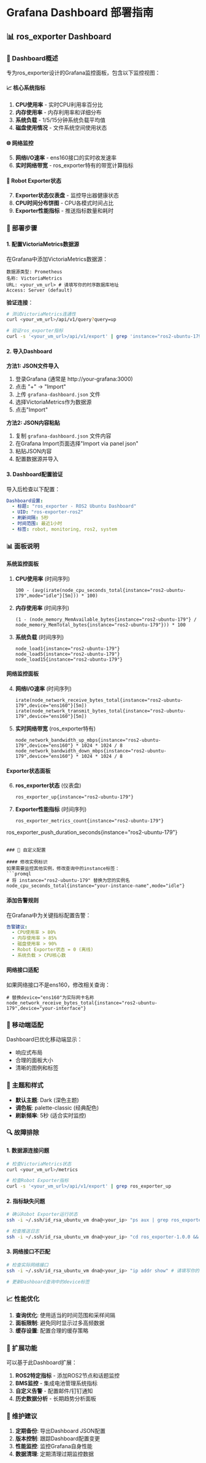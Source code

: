 # Grafana Dashboard 部署指南

## 📊 ros_exporter Dashboard

### 🎯 Dashboard概述

专为ros_exporter设计的Grafana监控面板，包含以下监控视图：

#### 📈 核心系统指标
1. **CPU使用率** - 实时CPU利用率百分比
2. **内存使用率** - 内存利用率和详细分布
3. **系统负载** - 1/5/15分钟系统负载平均值
4. **磁盘使用情况** - 文件系统空间使用状态

#### 🌐 网络监控
5. **网络I/O速率** - ens160接口的实时收发速率
6. **实时网络带宽** - ros_exporter特有的带宽计算指标

#### 🤖 Robot Exporter状态
7. **Exporter状态仪表盘** - 监控导出器健康状态
8. **CPU时间分布饼图** - CPU各模式时间占比
9. **Exporter性能指标** - 推送指标数量和耗时

### 🚀 部署步骤

#### 1. 配置VictoriaMetrics数据源

在Grafana中添加VictoriaMetrics数据源：

```
数据源类型: Prometheus
名称: VictoriaMetrics
URL: <your_vm_url> # 请填写你的时序数据库地址
Access: Server (default)
```

**验证连接**：
```bash
# 测试VictoriaMetrics连通性
curl <your_vm_url>/api/v1/query?query=up

# 验证ros_exporter指标
curl -s '<your_vm_url>/api/v1/export' | grep 'instance="ros2-ubuntu-179"' | head -5
```

#### 2. 导入Dashboard

**方法1: JSON文件导入**
1. 登录Grafana (通常是 http://your-grafana:3000)
2. 点击 "+" → "Import"
3. 上传 `grafana-dashboard.json` 文件
4. 选择VictoriaMetrics作为数据源
5. 点击"Import"

**方法2: JSON内容粘贴**
1. 复制 `grafana-dashboard.json` 文件内容
2. 在Grafana Import页面选择"Import via panel json"
3. 粘贴JSON内容
4. 配置数据源并导入

#### 3. Dashboard配置验证

导入后检查以下配置：

```yaml
Dashboard设置:
  - 标题: "ros_exporter - ROS2 Ubuntu Dashboard"
  - UID: "ros-exporter-ros2"
  - 刷新间隔: 5秒
  - 时间范围: 最近1小时
  - 标签: robot, monitoring, ros2, system
```

### 📊 面板说明

#### 系统监控面板

1. **CPU使用率** (时间序列)
   ```promql
   100 - (avg(irate(node_cpu_seconds_total{instance="ros2-ubuntu-179",mode="idle"}[5m])) * 100)
   ```

2. **内存使用率** (时间序列)
   ```promql
   (1 - (node_memory_MemAvailable_bytes{instance="ros2-ubuntu-179"} / node_memory_MemTotal_bytes{instance="ros2-ubuntu-179"})) * 100
   ```

3. **系统负载** (时间序列)
   ```promql
   node_load1{instance="ros2-ubuntu-179"}
   node_load5{instance="ros2-ubuntu-179"}
   node_load15{instance="ros2-ubuntu-179"}
   ```

#### 网络监控面板

4. **网络I/O速率** (时间序列)
   ```promql
   irate(node_network_receive_bytes_total{instance="ros2-ubuntu-179",device="ens160"}[5m])
   irate(node_network_transmit_bytes_total{instance="ros2-ubuntu-179",device="ens160"}[5m])
   ```

5. **实时网络带宽** (ros_exporter特有)
   ```promql
   node_network_bandwidth_up_mbps{instance="ros2-ubuntu-179",device="ens160"} * 1024 * 1024 / 8
   node_network_bandwidth_down_mbps{instance="ros2-ubuntu-179",device="ens160"} * 1024 * 1024 / 8
   ```

#### Exporter状态面板

6. **ros_exporter状态** (仪表盘)
   ```promql
   ros_exporter_up{instance="ros2-ubuntu-179"}
   ```

7. **Exporter性能指标** (时间序列)
   ```promql
   ros_exporter_metrics_count{instance="ros2-ubuntu-179"}
ros_exporter_push_duration_seconds{instance="ros2-ubuntu-179"}
   ```

### 🔧 自定义配置

#### 修改实例标识
如果需要监控其他实例，修改查询中的instance标签：
```promql
# 将 instance="ros2-ubuntu-179" 替换为您的实例名
node_cpu_seconds_total{instance="your-instance-name",mode="idle"}
```

#### 添加告警规则
在Grafana中为关键指标配置告警：

```yaml
告警建议:
  - CPU使用率 > 80%
  - 内存使用率 > 85%
  - 磁盘使用率 > 90%
  - Robot Exporter状态 = 0 (离线)
  - 系统负载 > CPU核心数
```

#### 网络接口适配
如果网络接口不是ens160，修改相关查询：
```promql
# 替换device="ens160"为实际网卡名称
node_network_receive_bytes_total{instance="ros2-ubuntu-179",device="your-interface"}
```

### 📱 移动端适配

Dashboard已优化移动端显示：
- 响应式布局
- 合理的面板大小
- 清晰的图例和标签

### 🎨 主题和样式

- **默认主题**: Dark (深色主题)
- **调色板**: palette-classic (经典配色)
- **刷新频率**: 5秒 (适合实时监控)

### 🔍 故障排除

#### 1. 数据源连接问题
```bash
# 检查VictoriaMetrics状态
curl <your_vm_url>/metrics

# 检查Robot Exporter指标
curl -s '<your_vm_url>/api/v1/export' | grep ros_exporter_up
```

#### 2. 指标缺失问题
```bash
# 确认Robot Exporter运行状态
ssh -i ~/.ssh/id_rsa_ubuntu_vm dna@<your_ip> "ps aux | grep ros_exporter" # 请填写你的服务器IP

# 检查推送日志
ssh -i ~/.ssh/id_rsa_ubuntu_vm dna@<your_ip> "cd ros_exporter-1.0.0 && tail -f nohup.out" # 请填写你的服务器IP
```

#### 3. 网络接口不匹配
```bash
# 检查实际网络接口
ssh -i ~/.ssh/id_rsa_ubuntu_vm dna@<your_ip> "ip addr show" # 请填写你的服务器IP

# 更新Dashboard查询中的device标签
```

### 📈 性能优化

1. **查询优化**: 使用适当的时间范围和采样间隔
2. **面板限制**: 避免同时显示过多高频数据
3. **缓存设置**: 配置合理的缓存策略

### 🎯 扩展功能

可以基于此Dashboard扩展：
1. **ROS2特定指标** - 添加ROS2节点和话题监控
2. **BMS监控** - 集成电池管理系统指标
3. **自定义告警** - 配置邮件/钉钉通知
4. **历史数据分析** - 长期趋势分析面板

### 📝 维护建议

1. **定期备份**: 导出Dashboard JSON配置
2. **版本控制**: 跟踪Dashboard配置变更
3. **性能监控**: 监控Grafana自身性能
4. **数据清理**: 定期清理过期监控数据 